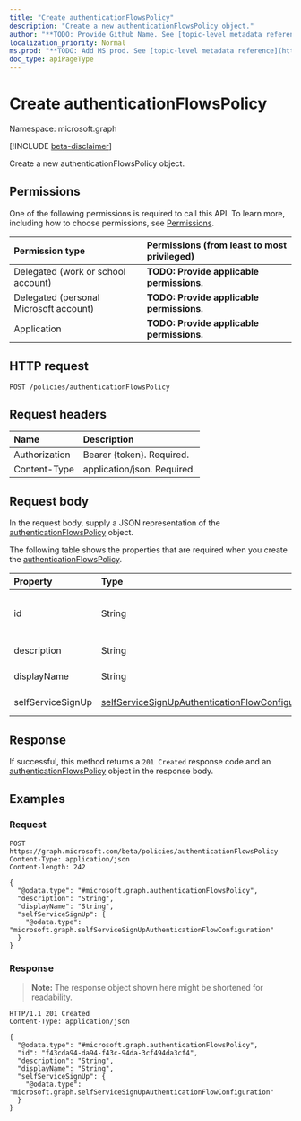 ```yaml
---
title: "Create authenticationFlowsPolicy"
description: "Create a new authenticationFlowsPolicy object."
author: "**TODO: Provide Github Name. See [topic-level metadata reference](https://msgo.azurewebsites.net/add/document/guidelines/metadata.html#topic-level-metadata)**"
localization_priority: Normal
ms.prod: "**TODO: Add MS prod. See [topic-level metadata reference](https://msgo.azurewebsites.net/add/document/guidelines/metadata.html#topic-level-metadata)**"
doc_type: apiPageType
---
```


# Create authenticationFlowsPolicy
Namespace: microsoft.graph

[!INCLUDE [beta-disclaimer](../../includes/beta-disclaimer.md)]

Create a new authenticationFlowsPolicy object.

## Permissions
One of the following permissions is required to call this API. To learn more, including how to choose permissions, see [Permissions](/graph/permissions-reference).

|Permission type|Permissions (from least to most privileged)|
|:---|:---|
|Delegated (work or school account)|**TODO: Provide applicable permissions.**|
|Delegated (personal Microsoft account)|**TODO: Provide applicable permissions.**|
|Application|**TODO: Provide applicable permissions.**|

## HTTP request

<!-- {
  "blockType": "ignored"
}
-->
``` http
POST /policies/authenticationFlowsPolicy
```

## Request headers
|Name|Description|
|:---|:---|
|Authorization|Bearer {token}. Required.|
|Content-Type|application/json. Required.|

## Request body
In the request body, supply a JSON representation of the [authenticationFlowsPolicy](../resources/authenticationflowspolicy.md) object.

The following table shows the properties that are required when you create the [authenticationFlowsPolicy](../resources/authenticationflowspolicy.md).

|Property|Type|Description|
|:---|:---|:---|
|id|String|**TODO: Add Description** Inherited from [entity](../resources/entity.md)|
|description|String|**TODO: Add Description**|
|displayName|String|**TODO: Add Description**|
|selfServiceSignUp|[selfServiceSignUpAuthenticationFlowConfiguration](../resources/selfservicesignupauthenticationflowconfiguration.md)|**TODO: Add Description**|



## Response

If successful, this method returns a `201 Created` response code and an [authenticationFlowsPolicy](../resources/authenticationflowspolicy.md) object in the response body.

## Examples

### Request
<!-- {
  "blockType": "request",
  "name": "create_authenticationflowspolicy_from_"
}
-->
``` http
POST https://graph.microsoft.com/beta/policies/authenticationFlowsPolicy
Content-Type: application/json
Content-length: 242

{
  "@odata.type": "#microsoft.graph.authenticationFlowsPolicy",
  "description": "String",
  "displayName": "String",
  "selfServiceSignUp": {
    "@odata.type": "microsoft.graph.selfServiceSignUpAuthenticationFlowConfiguration"
  }
}
```


### Response
>**Note:** The response object shown here might be shortened for readability.
<!-- {
  "blockType": "response",
  "truncated": true,
  "@odata.type": "microsoft.graph.authenticationFlowsPolicy"
}
-->
``` http
HTTP/1.1 201 Created
Content-Type: application/json

{
  "@odata.type": "#microsoft.graph.authenticationFlowsPolicy",
  "id": "f43cda94-da94-f43c-94da-3cf494da3cf4",
  "description": "String",
  "displayName": "String",
  "selfServiceSignUp": {
    "@odata.type": "microsoft.graph.selfServiceSignUpAuthenticationFlowConfiguration"
  }
}
```


